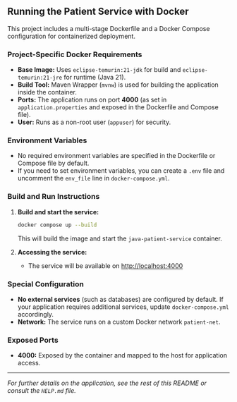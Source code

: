 ## Running the Patient Service with Docker

This project includes a multi-stage Dockerfile and a Docker Compose configuration for containerized deployment.

### Project-Specific Docker Requirements
- **Base Image:** Uses `eclipse-temurin:21-jdk` for build and `eclipse-temurin:21-jre` for runtime (Java 21).
- **Build Tool:** Maven Wrapper (`mvnw`) is used for building the application inside the container.
- **Ports:** The application runs on port **4000** (as set in `application.properties` and exposed in the Dockerfile and Compose file).
- **User:** Runs as a non-root user (`appuser`) for security.

### Environment Variables
- No required environment variables are specified in the Dockerfile or Compose file by default.
- If you need to set environment variables, you can create a `.env` file and uncomment the `env_file` line in `docker-compose.yml`.

### Build and Run Instructions
1. **Build and start the service:**
   ```sh
   docker compose up --build
   ```
   This will build the image and start the `java-patient-service` container.

2. **Accessing the service:**
   - The service will be available on [http://localhost:4000](http://localhost:4000)

### Special Configuration
- **No external services** (such as databases) are configured by default. If your application requires additional services, update `docker-compose.yml` accordingly.
- **Network:** The service runs on a custom Docker network `patient-net`.

### Exposed Ports
- **4000:** Exposed by the container and mapped to the host for application access.

---

*For further details on the application, see the rest of this README or consult the `HELP.md` file.*

